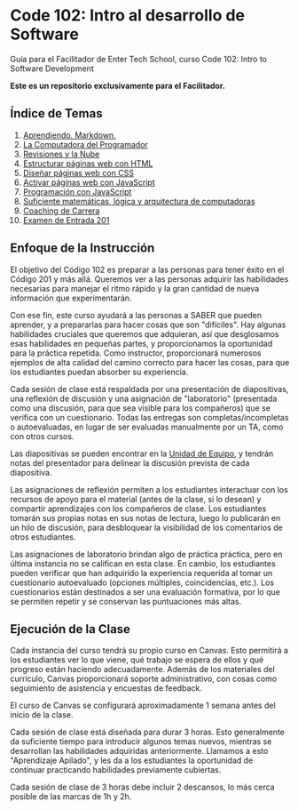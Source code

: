 # Code 102: Intro al desarrollo de Software
Guía para el Facilitador de Enter Tech School, curso Code 102: Intro to Software Development

**Este es un repositorio exclusivamente para el Facilitador.**

## Índice de Temas

1. [Aprendiendo. Markdown.](./curriculum/class-01/)
1. [La Computadora del Programador](./curriculum/class-02/)
1. [Revisiones y la Nube](./curriculum/class-03/)
1. [Estructurar páginas web con HTML](./curriculum/class-04/)
1. [Diseñar páginas web con CSS](./curriculum/class-05/)
1. [Activar páginas web con JavaScript](./curriculum/class-06/)
1. [Programación con JavaScript](./curriculum/class-07/)
1. [Suficiente matemáticas, lógica y arquitectura de computadoras](./curriculum/class-08/)
1. [Coaching de Carrera](./curriculum/class-09/)
1. [Examen de Entrada 201](./curriculum/class-10/)

## Enfoque de la Instrucción

El objetivo del Código 102 es preparar a las personas para tener éxito en el Código 201 y más allá. Queremos ver a las personas adquirir las habilidades necesarias para manejar el ritmo rápido y la gran cantidad de nueva información que experimentarán.

Con ese fin, este curso ayudará a las personas a SABER que pueden aprender, y a prepararlas para hacer cosas que son "difíciles". Hay algunas habilidades cruciales que queremos que adquieran, así que desglosamos esas habilidades en pequeñas partes, y proporcionamos la oportunidad para la práctica repetida. Como instructor, proporcionará numerosos ejemplos de alta calidad del camino correcto para hacer las cosas, para que los estudiantes puedan absorber su experiencia.

Cada sesión de clase está respaldada por una presentación de diapositivas, una reflexión de discusión y una asignación de "laboratorio" (presentada como una discusión, para que sea visible para los compañeros) que se verifica con un cuestionario. Todas las entregas son completas/incompletas o autoevaluadas, en lugar de ser evaluadas manualmente por un TA, como con otros cursos.

Las diapositivas se pueden encontrar en la [Unidad de Equipo](https://drive.google.com/drive/u/0/folders/1BkE_J6PXWVJ_3FlS7L24Jj4cGaPsNoek), y tendrán notas del presentador para delinear la discusión prevista de cada diapositiva.

Las asignaciones de reflexión permiten a los estudiantes interactuar con los recursos de apoyo para el material (antes de la clase, si lo desean) y compartir aprendizajes con los compañeros de clase. Los estudiantes tomarán sus propias notas en sus notas de lectura, luego lo publicarán en un hilo de discusión, para desbloquear la visibilidad de los comentarios de otros estudiantes.

Las asignaciones de laboratorio brindan algo de práctica práctica, pero en última instancia no se califican en esta clase. En cambio, los estudiantes pueden verificar que han adquirido la experiencia requerida al tomar un cuestionario autoevaluado (opciones múltiples, coincidencias, etc.). Los cuestionarios están destinados a ser una evaluación formativa, por lo que se permiten repetir y se conservan las puntuaciones más altas.

## Ejecución de la Clase

Cada instancia del curso tendrá su propio curso en Canvas. Esto permitirá a los estudiantes ver lo que viene, qué trabajo se espera de ellos y qué progreso están haciendo adecuadamente. Además de los materiales del currículo, Canvas proporcionará soporte administrativo, con cosas como seguimiento de asistencia y encuestas de feedback.

El curso de Canvas se configurará aproximadamente 1 semana antes del inicio de la clase.

Cada sesión de clase está diseñada para durar 3 horas. Esto generalmente da suficiente tiempo para introducir algunos temas nuevos, mientras se desarrollan las habilidades adquiridas anteriormente. Llamamos a esto "Aprendizaje Apilado", y les da a los estudiantes la oportunidad de continuar practicando habilidades previamente cubiertas.

Cada sesión de clase de 3 horas debe incluir 2 descansos, lo más cerca posible de las marcas de 1h y 2h.
